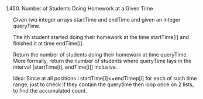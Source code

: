 1450. Number of Students Doing Homework at a Given Time

Given two integer arrays startTime and endTime and given an integer queryTime.

The ith student started doing their homework at the time startTime[i] and finished it at time endTime[i].

Return the number of students doing their homework at time queryTime. More formally, return the number of students where queryTime lays in the interval [startTime[i], endTime[i]] inclusive.

Idea:
Since at all positions i
startTime[i]<=endTimep[i]
for each of such time range, just to check if they contain the querytime
then loop once on 2 lists, to find the accumulated count.